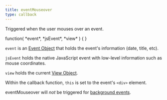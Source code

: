 ```yaml
---
title: eventMouseover
type: callback
---
```


Triggered when the user mouses over an event.

<div class='spec' markdown='1'>
function( *event*, *jsEvent*, *view* ) { }
</div>

`event` is an [Event Object](event-object) that holds the event's information (date, title, etc).

`jsEvent` holds the native JavaScript event with low-level information such as mouse coordinates.

`view` holds the current [View Object](view-object).

Within the callback function, `this` is set to the event's `<div>` element.

eventMouseover will *not* be triggered for [background events](background-events).
